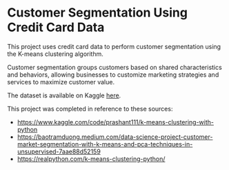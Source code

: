 # Customer Segmentation Using Credit Card Data

This project uses credit card data to perform customer segmentation using the K-means clustering algorithm. 

Customer segmentation groups customers based on shared characteristics and behaviors, allowing businesses to customize marketing strategies and services to maximize customer value.

The dataset is available on Kaggle [here](https://www.kaggle.com/datasets/arjunbhasin2013/ccdata).

This project was completed in reference to these sources:

*   https://www.kaggle.com/code/prashant111/k-means-clustering-with-python
*   https://baotramduong.medium.com/data-science-project-customer-market-segmentation-with-k-means-and-pca-techniques-in-unsupervised-7aae88d52159
*   https://realpython.com/k-means-clustering-python/
